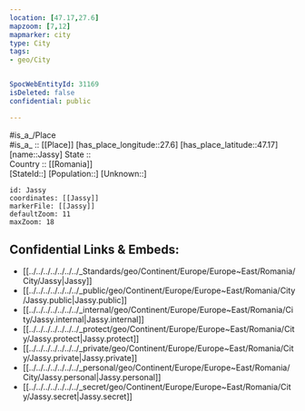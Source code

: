 ```yaml
---
location: [47.17,27.6] 
mapzoom: [7,12] 
mapmarker: city 
type: City
tags:
- geo/City


SpocWebEntityId: 31169
isDeleted: false
confidential: public

---
```

#is_a_/Place  
#is_a_ :: [[Place]] 
[has_place_longitude::27.6] 
[has_place_latitude::47.17] 
[name::Jassy] 
State ::  
Country :: [[Romania]]  
[StateId::] 
[Population::] 
[Unknown::] 


```leaflet
id: Jassy
coordinates: [[Jassy]] 
markerFile: [[Jassy]] 
defaultZoom: 11 
maxZoom: 18
```


## Confidential Links & Embeds: 
- [[../../../../../../../_Standards/geo/Continent/Europe/Europe~East/Romania/City/Jassy|Jassy]] 
- [[../../../../../../../_public/geo/Continent/Europe/Europe~East/Romania/City/Jassy.public|Jassy.public]] 
- [[../../../../../../../_internal/geo/Continent/Europe/Europe~East/Romania/City/Jassy.internal|Jassy.internal]] 
- [[../../../../../../../_protect/geo/Continent/Europe/Europe~East/Romania/City/Jassy.protect|Jassy.protect]] 
- [[../../../../../../../_private/geo/Continent/Europe/Europe~East/Romania/City/Jassy.private|Jassy.private]] 
- [[../../../../../../../_personal/geo/Continent/Europe/Europe~East/Romania/City/Jassy.personal|Jassy.personal]] 
- [[../../../../../../../_secret/geo/Continent/Europe/Europe~East/Romania/City/Jassy.secret|Jassy.secret]] 
